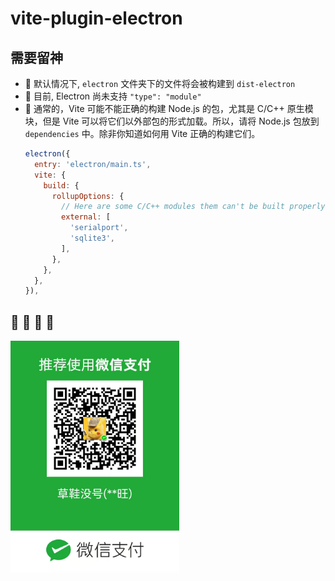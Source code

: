 # vite-plugin-electron

## 需要留神

- 🚨 默认情况下, `electron` 文件夹下的文件将会被构建到 `dist-electron`
- 🚨 目前, Electron 尚未支持 `"type": "module"`
- 🚨 通常的，Vite 可能不能正确的构建 Node.js 的包，尤其是 C/C++ 原生模块，但是 Vite 可以将它们以外部包的形式加载。所以，请将 Node.js 包放到 `dependencies` 中。除非你知道如何用 Vite 正确的构建它们。
  ```js
  electron({
    entry: 'electron/main.ts',
    vite: {
      build: {
        rollupOptions: {
          // Here are some C/C++ modules them can't be built properly.
          external: [
            'serialport',
            'sqlite3',
          ],
        },
      },
    },
  }),
  ```

## 🍵 🍰 🍣 🍟

<img width="270" src="https://github.com/caoxiemeihao/blog/blob/main/assets/$qrcode/$.png?raw=true">
